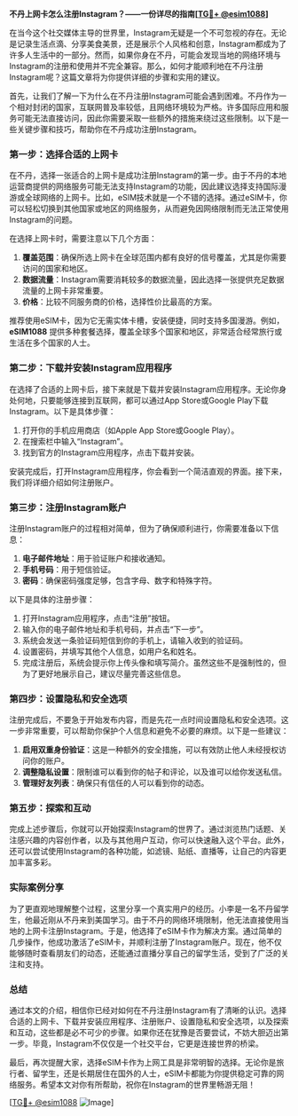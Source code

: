 **不丹上网卡怎么注册Instagram？——一份详尽的指南[[TG💪+ @esim1088](https://t.me/s/esim1088)]**

在当今这个社交媒体主导的世界里，Instagram无疑是一个不可忽视的存在。无论是记录生活点滴、分享美食美景，还是展示个人风格和创意，Instagram都成为了许多人生活中的一部分。然而，如果你身在不丹，可能会发现当地的网络环境与Instagram的注册和使用并不完全兼容。那么，如何才能顺利地在不丹注册Instagram呢？这篇文章将为你提供详细的步骤和实用的建议。

首先，让我们了解一下为什么在不丹注册Instagram可能会遇到困难。不丹作为一个相对封闭的国家，互联网普及率较低，且网络环境较为严格。许多国际应用和服务可能无法直接访问，因此你需要采取一些额外的措施来绕过这些限制。以下是一些关键步骤和技巧，帮助你在不丹成功注册Instagram。

### 第一步：选择合适的上网卡

在不丹，选择一张适合的上网卡是成功注册Instagram的第一步。由于不丹的本地运营商提供的网络服务可能无法支持Instagram的功能，因此建议选择支持国际漫游或全球网络的上网卡。比如，eSIM技术就是一个不错的选择。通过eSIM卡，你可以轻松切换到其他国家或地区的网络服务，从而避免因网络限制而无法正常使用Instagram的问题。

在选择上网卡时，需要注意以下几个方面：

1. **覆盖范围**：确保所选上网卡在全球范围内都有良好的信号覆盖，尤其是你需要访问的国家和地区。
2. **数据流量**：Instagram需要消耗较多的数据流量，因此选择一张提供充足数据流量的上网卡非常重要。
3. **价格**：比较不同服务商的价格，选择性价比最高的方案。

推荐使用eSIM卡，因为它无需实体卡槽，安装便捷，同时支持多国漫游。例如，**eSIM1088** 提供多种套餐选择，覆盖全球多个国家和地区，非常适合经常旅行或生活在多个国家的人士。

### 第二步：下载并安装Instagram应用程序

在选择了合适的上网卡后，接下来就是下载并安装Instagram应用程序。无论你身处何地，只要能够连接到互联网，都可以通过App Store或Google Play下载Instagram。以下是具体步骤：

1. 打开你的手机应用商店（如Apple App Store或Google Play）。
2. 在搜索栏中输入“Instagram”。
3. 找到官方的Instagram应用程序，点击下载并安装。

安装完成后，打开Instagram应用程序，你会看到一个简洁直观的界面。接下来，我们将详细介绍如何注册账户。

### 第三步：注册Instagram账户

注册Instagram账户的过程相对简单，但为了确保顺利进行，你需要准备以下信息：

1. **电子邮件地址**：用于验证账户和接收通知。
2. **手机号码**：用于短信验证。
3. **密码**：确保密码强度足够，包含字母、数字和特殊字符。

以下是具体的注册步骤：

1. 打开Instagram应用程序，点击“注册”按钮。
2. 输入你的电子邮件地址和手机号码，并点击“下一步”。
3. 系统会发送一条验证码短信到你的手机上，请输入收到的验证码。
4. 设置密码，并填写其他个人信息，如用户名和姓名。
5. 完成注册后，系统会提示你上传头像和填写简介。虽然这些不是强制性的，但为了更好地展示自己，建议尽量完善这些信息。

### 第四步：设置隐私和安全选项

注册完成后，不要急于开始发布内容，而是先花一点时间设置隐私和安全选项。这一步非常重要，可以帮助你保护个人信息和避免不必要的麻烦。以下是一些建议：

1. **启用双重身份验证**：这是一种额外的安全措施，可以有效防止他人未经授权访问你的账户。
2. **调整隐私设置**：限制谁可以看到你的帖子和评论，以及谁可以给你发送私信。
3. **管理好友列表**：确保只有信任的人可以看到你的动态。

### 第五步：探索和互动

完成上述步骤后，你就可以开始探索Instagram的世界了。通过浏览热门话题、关注感兴趣的内容创作者，以及与其他用户互动，你可以快速融入这个平台。此外，还可以尝试使用Instagram的各种功能，如滤镜、贴纸、直播等，让自己的内容更加丰富多彩。

### 实际案例分享

为了更直观地理解整个过程，这里分享一个真实用户的经历。小李是一名不丹留学生，他最近刚从不丹来到美国学习。由于不丹的网络环境限制，他无法直接使用当地的上网卡注册Instagram。于是，他选择了eSIM卡作为解决方案。通过简单的几步操作，他成功激活了eSIM卡，并顺利注册了Instagram账户。现在，他不仅能够随时查看朋友们的动态，还能通过直播分享自己的留学生活，受到了广泛的关注和支持。

### 总结

通过本文的介绍，相信你已经对如何在不丹注册Instagram有了清晰的认识。选择合适的上网卡、下载并安装应用程序、注册账户、设置隐私和安全选项，以及探索和互动，这些都是必不可少的步骤。如果你还在犹豫是否要尝试，不妨大胆迈出第一步。毕竟，Instagram不仅仅是一个社交平台，它更是连接世界的桥梁。

最后，再次提醒大家，选择eSIM卡作为上网工具是非常明智的选择。无论你是旅行者、留学生，还是长期居住在国外的人士，eSIM卡都能为你提供稳定可靠的网络服务。希望本文对你有所帮助，祝你在Instagram的世界里畅游无阻！

[[TG💪+ @esim1088](https://t.me/s/esim1088) ![Image](https://i.postimg.cc/4NQfJmqS/Snipaste-2025-05-13-00-14-12.png)]